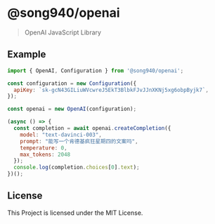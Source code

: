 # @song940/openai

> OpenAI JavaScript Library

## Example

```javascript
import { OpenAI, Configuration } from '@song940/openai';

const configuration = new Configuration({
  apiKey: `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`,
});

const openai = new OpenAI(configuration);

(async () => {
  const completion = await openai.createCompletion({
    model: "text-davinci-003",
    prompt: "能写一个肯德基疯狂星期四的文案吗",
    temperature: 0,
    max_tokens: 2048
  });
  console.log(completion.choices[0].text);
})();
```

## License

This Project is licensed under the MIT License.